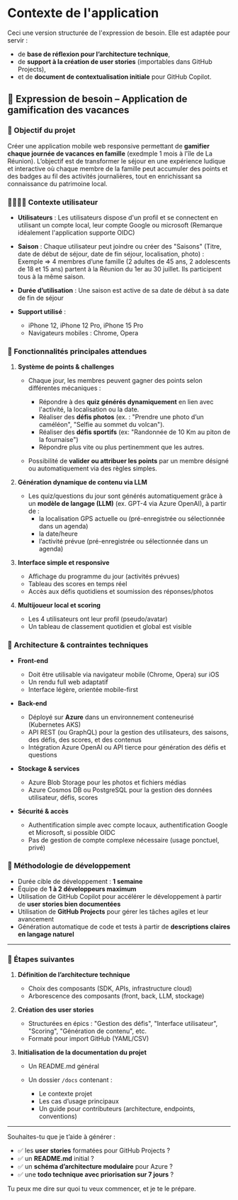 # Contexte de l'application

Ceci une version structurée de l'expression de besoin. Elle est adaptée pour servir :

* de **base de réflexion pour l’architecture technique**,
* de **support à la création de user stories** (importables dans GitHub Projects),
* et de **document de contextualisation initiale** pour GitHub Copilot.


## 📌 Expression de besoin – Application de gamification des vacances 

### 🎯 Objectif du projet

Créer une application mobile web responsive permettant de **gamifier chaque journée de vacances en famille** (exedmple 1 mois à l'île de La Réunion). L’objectif est de transformer le séjour en une expérience ludique et interactive où chaque membre de la famille peut accumuler des points et des badges au fil des activités journalières, tout en enrichissant sa connaissance du patrimoine local.

### 👨‍👩‍👦‍👦 Contexte utilisateur

* **Utilisateurs** : Les utilisateurs dispose d'un profil et se connectent en utilisant un compte local, leur compte Google ou microsoft (Remarque idéalement l'application supporte OIDC)
* **Saison** : Chaque utilisateur peut joindre ou créer des "Saisons" (Titre, date de début de séjour, date de fin séjour, localisation, photo) : Exemple => 4 membres d’une famille (2 adultes de 45 ans, 2 adolescents de 18 et 15 ans) partent à la Réunion du 1er au 30 juillet. Ils participent tous à la même saison.
* **Durée d’utilisation** : Une saison est active de sa date de début à sa date de fin de séjour
* **Support utilisé** :

  * iPhone 12, iPhone 12 Pro, iPhone 15 Pro
  * Navigateurs mobiles : Chrome, Opera

### 🧩 Fonctionnalités principales attendues

1. **Système de points & challenges**

   * Chaque jour, les membres peuvent gagner des points selon différentes mécaniques :

     * Répondre à des **quiz générés dynamiquement** en lien avec l'activité, la localisation ou la date.
     * Réaliser des **défis photos** (ex. : "Prendre une photo d’un caméléon", "Selfie au sommet du volcan").
     * Réaliser des **défis sportifs** (ex: "Randonnée de 10 Km au piton de la fournaise")
     * Répondre plus vite ou plus pertinemment que les autres.
   * Possibilité de **valider ou attribuer les points** par un membre désigné ou automatiquement via des règles simples.

2. **Génération dynamique de contenu via LLM**

   * Les quiz/questions du jour sont générés automatiquement grâce à un **modèle de langage (LLM)** (ex. GPT-4 via Azure OpenAI), à partir de :
     * la localisation GPS actuelle ou (pré-enregistrée ou sélectionnée dans un agenda)
     * la date/heure
     * l’activité prévue (pré-enregistrée ou sélectionnée dans un agenda)

3. **Interface simple et responsive**

   * Affichage du programme du jour (activités prévues)
   * Tableau des scores en temps réel
   * Accès aux défis quotidiens et soumission des réponses/photos

4. **Multijoueur local et scoring**

   * Les 4 utilisateurs ont leur profil (pseudo/avatar)
   * Un tableau de classement quotidien et global est visible

### 🧱 Architecture & contraintes techniques

* **Front-end**

  * Doit être utilisable via navigateur mobile (Chrome, Opera) sur iOS
  * Un rendu full web adaptatif
  * Interface légère, orientée mobile-first

* **Back-end**

  * Déployé sur **Azure** dans un environnement conteneurisé (Kubernetes AKS)
  * API REST (ou GraphQL) pour la gestion des utilisateurs, des saisons, des défis, des scores, et des contenus
  * Intégration Azure OpenAI ou API tierce pour génération des défis et questions

* **Stockage & services**

  * Azure Blob Storage pour les photos et fichiers médias
  * Azure Cosmos DB ou PostgreSQL pour la gestion des données utilisateur, défis, scores

* **Sécurité & accès**

  * Authentification simple avec compte locaux, authentification Google et Microsoft, si possible OIDC
  * Pas de gestion de compte complexe nécessaire (usage ponctuel, privé)

### 🧰 Méthodologie de développement

* Durée cible de développement : **1 semaine**
* Équipe de **1 à 2 développeurs maximum**
* Utilisation de GitHub Copilot pour accélérer le développement à partir de **user stories bien documentées**
* Utilisation de **GitHub Projects** pour gérer les tâches agiles et leur avancement
* Génération automatique de code et tests à partir de **descriptions claires en langage naturel**

---

### 📑 Étapes suivantes

1. **Définition de l’architecture technique**

   * Choix des composants (SDK, APIs, infrastructure cloud)
   * Arborescence des composants (front, back, LLM, stockage)

2. **Création des user stories**

   * Structurées en épics : "Gestion des défis", "Interface utilisateur", "Scoring", "Génération de contenu", etc.
   * Formaté pour import GitHub (YAML/CSV)

3. **Initialisation de la documentation du projet**

   * Un README.md général
   * Un dossier `/docs` contenant :

     * Le contexte projet
     * Les cas d’usage principaux
     * Un guide pour contributeurs (architecture, endpoints, conventions)

---

Souhaites-tu que je t’aide à générer :

* ✅ les **user stories** formatées pour GitHub Projects ?
* ✅ un **README.md** initial ?
* ✅ un **schéma d’architecture modulaire** pour Azure ?
* ✅ une **todo technique avec priorisation sur 7 jours** ?

Tu peux me dire sur quoi tu veux commencer, et je te le prépare.
